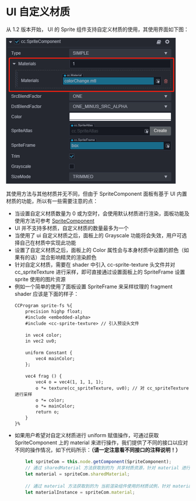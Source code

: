 # UI 自定义材质
从 1.2 版本开始， UI 的 Sprite 组件支持自定义材质的使用，其使用界面如下图：

![](ui-material/UIMaterial.png)

其使用方法与其他材质并无不同，但由于 SpriteComponent 面板有基于 UI 内置材质的功能，所以有一些需要注意的点：

- 当设置自定义材质数量为 0 或为空时，会使用默认材质进行渲染，面板功能及使用方法可参考 [SpriteComponent](../editor/sprite.md)
- UI 并不支持多材质，自定义材质的数量最多为一个
- 当使用了 ui 自定义材质之后，面板上的 Grayscale 功能将会失效，用户可选择自己在材质中实现此功能
- 设置了自定义材质之后，面板上的 Color 属性会与本身材质中设置的颜色（如果有的话）混合影响精灵的渲染颜色
- 针对自定义材质，需要在 shader 中引入 cc-sprite-texture 头文件并对 cc_spriteTexture 进行采样，即可直接通过设置面板上的 SpriteFrame 设置 sprite 使用的图片资源
- 例如一个简单的使用了面板设置 SpriteFrame 来采样纹理的 fragment shader 应该是下面的样子：
    ```
    CCProgram sprite-fs %{
        precision highp float;
        #include <embedded-alpha>
        #include <cc-sprite-texture> // 引入预设头文件

        in vec4 color;
        in vec2 uv0;
        
        uniform Constant {
            vec4 mainColor;
        };
        
        vec4 frag () {
            vec4 o = vec4(1, 1, 1, 1);
            o *= texture(cc_spriteTexture, uv0); // 对 cc_spriteTexture 进行采样
            o *= color;
            o *= mainColor;
            return o;
        }
    }%
    ```
- 如果用户希望对自定义材质进行 uniform 赋值操作，可通过获取 SpriteComponent 上的 material 来进行操作，我们提供了不同的接口以应对不同的操作情况，如下代码所示：**（请一定注意看不同接口的注释说明！）**
    ```ts
        let spriteCom = this.node.getComponent(SpriteComponent);
        // 通过 sharedMaterial 方法获取到的为 共享材质资源，针对 material 进行的操作将会影响到所有使用此材质的渲染对象
        let material = spriteCom.sharedMaterial;

        // 通过 material 方法获取到的为 当前渲染组件使用的材质试例，针对 material Instance 进行的操作只会对当前组件产生影响
        let materialInstance = spriteCom.material;

    ```


